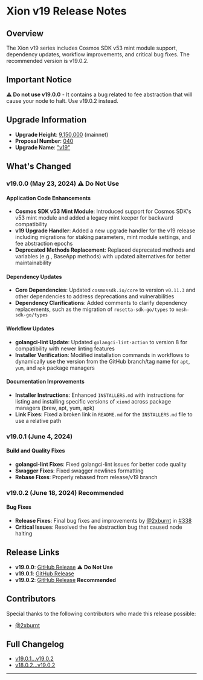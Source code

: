 # Xion v19 Release Notes

## Overview

The Xion v19 series includes Cosmos SDK v53 mint module support, dependency updates, workflow improvements, and critical bug fixes. The recommended version is v19.0.2.

## Important Notice

**⚠️ Do not use v19.0.0** - It contains a bug related to fee abstraction that will cause your node to halt. Use v19.0.2 instead.

## Upgrade Information

- **Upgrade Height**: [9,150,000](https://www.mintscan.io/xion/block/9150000) (mainnet)
- **Proposal Number**: [040](https://github.com/burnt-labs/xion-mainnet-1/blob/main/proposals/040-upgrade-v19.json)
- **Upgrade Name**: ["v19"](https://www.mintscan.io/xion/proposals/40)

## What's Changed

### v19.0.0 (May 23, 2024) ⚠️ Do Not Use

#### Application Code Enhancements

- **Cosmos SDK v53 Mint Module**: Introduced support for Cosmos SDK's v53 mint module and added a legacy mint keeper for backward compatibility
- **v19 Upgrade Handler**: Added a new upgrade handler for the v19 release including migrations for staking parameters, mint module settings, and fee abstraction epochs
- **Deprecated Methods Replacement**: Replaced deprecated methods and variables (e.g., BaseApp methods) with updated alternatives for better maintainability

#### Dependency Updates

- **Core Dependencies**: Updated `cosmossdk.io/core` to version `v0.11.3` and other dependencies to address deprecations and vulnerabilities
- **Dependency Clarifications**: Added comments to clarify dependency replacements, such as the migration of `rosetta-sdk-go/types` to `mesh-sdk-go/types`

#### Workflow Updates

- **golangci-lint Update**: Updated `golangci-lint-action` to version 8 for compatibility with newer linting features
- **Installer Verification**: Modified installation commands in workflows to dynamically use the version from the GitHub branch/tag name for `apt`, `yum`, and `apk` package managers

#### Documentation Improvements

- **Installer Instructions**: Enhanced `INSTALLERS.md` with instructions for listing and installing specific versions of `xiond` across package managers (brew, apt, yum, apk)
- **Link Fixes**: Fixed a broken link in `README.md` for the `INSTALLERS.md` file to use a relative path

### v19.0.1 (June 4, 2024)

#### Build and Quality Fixes

- **golangci-lint Fixes**: Fixed golangci-lint issues for better code quality
- **Swagger Fixes**: Fixed swagger newlines formatting
- **Rebase Fixes**: Properly rebased from release/v19 branch

### v19.0.2 (June 18, 2024) Recommended

#### Bug Fixes

- **Release Fixes**: Final bug fixes and improvements by [@2xburnt](https://github.com/2xburnt) in [#338](https://github.com/burnt-labs/xion/pull/338)
- **Critical Issues**: Resolved the fee abstraction bug that caused node halting

## Release Links

- **v19.0.0**: [GitHub Release](https://github.com/burnt-labs/xion/releases/tag/v19.0.0) ⚠️ **Do Not Use**
- **v19.0.1**: [GitHub Release](https://github.com/burnt-labs/xion/releases/tag/v19.0.1)
- **v19.0.2**: [GitHub Release](https://github.com/burnt-labs/xion/releases/tag/v19.0.2) **Recommended**

## Contributors

Special thanks to the following contributors who made this release possible:

- [@2xburnt](https://github.com/2xburnt)

## Full Changelog

- [v19.0.1...v19.0.2](https://github.com/burnt-labs/xion/compare/v19.0.1...v19.0.2)
- [v18.0.2...v19.0.2](https://github.com/burnt-labs/xion/compare/v18.0.2...v19.0.2)

---
